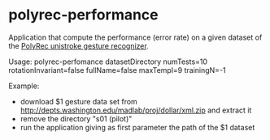 # polyrec-performance

Application that compute the performance (error rate) on a given dataset of the [PolyRec unistroke gesture recognizer](https://github.com/cluelab/polyrec).

Usage:
polyrec-perfomance datasetDirectory numTests=10 rotationInvariant=false fullName=false maxTempl=9 trainingN=-1

Example:
- download $1 gesture data set from http://depts.washington.edu/madlab/proj/dollar/xml.zip and extract it
- remove the directory "s01 (pilot)"
- run the application giving as first parameter the path of the $1 dataset